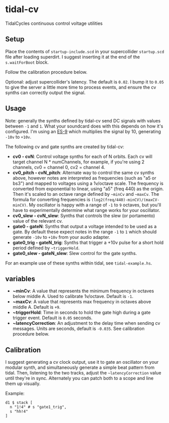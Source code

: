 # tidal-cv
TidalCycles continuous control voltage utilities


## Setup

Place the contents of `startup-include.scd` in your supercollider `startup.scd` file after loading superdirt. I suggest inserting it at the end of the `s.waitForBoot` block.

Follow the calibration procedure below.

Optional: adjust supercollider's latency. The default is `0.02`. I bump it to `0.05` to give the server a little more time to process events, and ensure the cv synths can correctly output the signal.

## Usage

Note: generally the synths defined by tidal-cv send DC signals with values between `-1` and `1`. What your soundcard does with this depends on how it's configured. I'm using an [ES-9](https://www.expert-sleepers.co.uk/es9.html) which multiplies the signal by 10, generating `-10v` to `+10v`. 

The following cv and gate synths are created by tidal-cv:

* **cv0 - cvN**: Control voltage synths for each of N orbits. Each cv will target channel N * numChannels, for example, if you're using 2 channels, cv0 = channel 0, cv2 = channel 4.
* **cv0_pitch - cvN_pitch**: Alternate way to control the same cv synths above, however notes are interpreted as frequencies (such as "a5 or bs3") and mapped to voltages using a 1v/octave scale. The frequency is converted from exponential to linear, using "a5" (freq 440) as the origin. Then it's scaled to an octave range defined by `~minCv` and `~maxCv`. The formula for converting frequencies is `(log2(freq/440)-minCV)/(maxCV-minCV)`. My oscillator is happy with a range of `-1` to `9` octaves, but you'll have to experimentally determine what range works for your oscillator.
* **cv0_slew - cvN_slew**: Synths that controls the slew (or portamento) value of the relevant cv.
* **gate0 - gateN**: Synths that output a voltage intended to be used as a gate. By default these expect notes in the range `-1` to `1` which should generate `-10v` to `+10v` from your audio adapter.
* **gate0_trig - gateN_trig**: Synths that trigger a +10v pulse for a short hold period defined by `~triggerHold`.
* **gate0_slew - gateN_slew**: Slew control for the gate synths.

For an example use of these synths within tidal, see `tidal-example.hs`.

## variables

* **~minCv**: A value that represents the minimum frequency in octaves below middle A. Used to calibrate 1v/octave. Default is `-1`.
* **~maxCv**: A value that represents max frequency in octaves above middle A. Default is `+9`.
* **~triggerHold**: Time in seconds to hold the gate high during a gate trigger event. Default is `0.05` seconds.
* **~latencyCorrection**: An adjustment to the delay time when sending cv messages. Units are seconds, default is `-0.035`. See calibration procedure below.

## Calibration

I suggest generating a cv clock output, use it to gate an oscillator on your modular synth, and simultaneously generate a simple beat pattern from tidal. Then, listening to the two tracks, adjust the `~latencyCorrection` value until they're in sync. Alternately you can patch both to a scope and line them up visually.

Example:

```
d1 $ stack [
  n "1!4" # s "gate1_trig",
  s "hh!4" 
]
```

